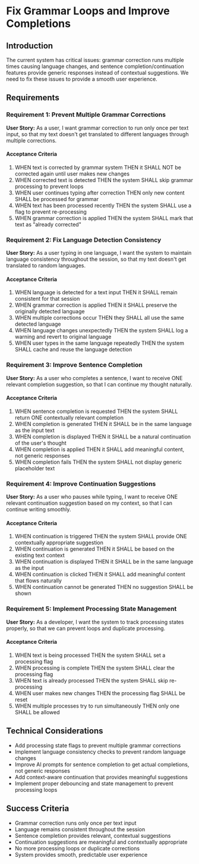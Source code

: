 # Fix Grammar Loops and Improve Completions

## Introduction

The current system has critical issues: grammar correction runs multiple times causing language changes, and sentence completion/continuation features provide generic responses instead of contextual suggestions. We need to fix these issues to provide a smooth user experience.

## Requirements

### Requirement 1: Prevent Multiple Grammar Corrections

**User Story:** As a user, I want grammar correction to run only once per text input, so that my text doesn't get translated to different languages through multiple corrections.

#### Acceptance Criteria

1. WHEN text is corrected by grammar system THEN it SHALL NOT be corrected again until user makes new changes
2. WHEN corrected text is detected THEN the system SHALL skip grammar processing to prevent loops
3. WHEN user continues typing after correction THEN only new content SHALL be processed for grammar
4. WHEN text has been processed recently THEN the system SHALL use a flag to prevent re-processing
5. WHEN grammar correction is applied THEN the system SHALL mark that text as "already corrected"

### Requirement 2: Fix Language Detection Consistency

**User Story:** As a user typing in one language, I want the system to maintain language consistency throughout the session, so that my text doesn't get translated to random languages.

#### Acceptance Criteria

1. WHEN language is detected for a text input THEN it SHALL remain consistent for that session
2. WHEN grammar correction is applied THEN it SHALL preserve the originally detected language
3. WHEN multiple corrections occur THEN they SHALL all use the same detected language
4. WHEN language changes unexpectedly THEN the system SHALL log a warning and revert to original language
5. WHEN user types in the same language repeatedly THEN the system SHALL cache and reuse the language detection

### Requirement 3: Improve Sentence Completion

**User Story:** As a user who completes a sentence, I want to receive ONE relevant completion suggestion, so that I can continue my thought naturally.

#### Acceptance Criteria

1. WHEN sentence completion is requested THEN the system SHALL return ONE contextually relevant completion
2. WHEN completion is generated THEN it SHALL be in the same language as the input text
3. WHEN completion is displayed THEN it SHALL be a natural continuation of the user's thought
4. WHEN completion is applied THEN it SHALL add meaningful content, not generic responses
5. WHEN completion fails THEN the system SHALL not display generic placeholder text

### Requirement 4: Improve Continuation Suggestions

**User Story:** As a user who pauses while typing, I want to receive ONE relevant continuation suggestion based on my context, so that I can continue writing smoothly.

#### Acceptance Criteria

1. WHEN continuation is triggered THEN the system SHALL provide ONE contextually appropriate suggestion
2. WHEN continuation is generated THEN it SHALL be based on the existing text context
3. WHEN continuation is displayed THEN it SHALL be in the same language as the input
4. WHEN continuation is clicked THEN it SHALL add meaningful content that flows naturally
5. WHEN continuation cannot be generated THEN no suggestion SHALL be shown

### Requirement 5: Implement Processing State Management

**User Story:** As a developer, I want the system to track processing states properly, so that we can prevent loops and duplicate processing.

#### Acceptance Criteria

1. WHEN text is being processed THEN the system SHALL set a processing flag
2. WHEN processing is complete THEN the system SHALL clear the processing flag
3. WHEN text is already processed THEN the system SHALL skip re-processing
4. WHEN user makes new changes THEN the processing flag SHALL be reset
5. WHEN multiple processes try to run simultaneously THEN only one SHALL be allowed

## Technical Considerations

- Add processing state flags to prevent multiple grammar corrections
- Implement language consistency checks to prevent random language changes
- Improve AI prompts for sentence completion to get actual completions, not generic responses
- Add context-aware continuation that provides meaningful suggestions
- Implement proper debouncing and state management to prevent processing loops

## Success Criteria

- Grammar correction runs only once per text input
- Language remains consistent throughout the session
- Sentence completion provides relevant, contextual suggestions
- Continuation suggestions are meaningful and contextually appropriate
- No more processing loops or duplicate corrections
- System provides smooth, predictable user experience

